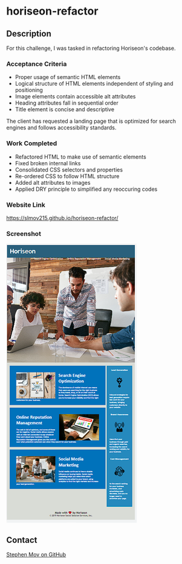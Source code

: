 # horiseon-refactor

## Description

For this challenge, I was tasked in refactoring Horiseon's codebase.

### Acceptance Criteria

* Proper usage of semantic HTML elements
* Logical structure of HTML elements independent of styling and positioning
* Image elements contain accessible alt attributes
* Heading attributes fall in sequential order
* Title element is concise and descriptive

The client has requested a landing page that is optimized for search engines and follows accessibility standards.

### Work Completed

* Refactored HTML to make use of semantic elements
* Fixed broken internal links
* Consolidated CSS selectors and properties
* Re-ordered CSS to follow HTML structure
* Added alt attributes to images
* Applied DRY principle to simplified any reoccuring codes

### Website Link
https://slmov215.github.io/horiseon-refactor/

### Screenshot

![screenshot](./assests/image/horiseon-refactor-screenshot.png)

## Contact
[Stephen Mov on GitHub](https://github.com/slmov215)